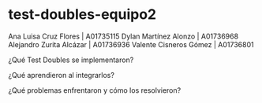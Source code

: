 # test-doubles-equipo2
Ana Luisa Cruz Flores | A01735115
Dylan Martínez Alonzo | A01736968
Alejandro Zurita Alcázar | A01736936
Valente Cisneros Gómez | A01736801


¿Qué Test Doubles se implementaron?

¿Qué aprendieron al integrarlos?

¿Qué problemas enfrentaron y cómo los resolvieron?
